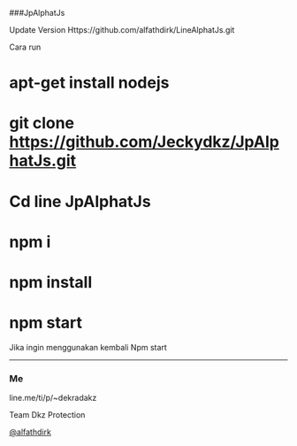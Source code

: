###JpAlphatJs

Update Version
Https://github.com/alfathdirk/LineAlphatJs.git

Cara run

# apt-get install nodejs
#  git clone https://github.com/Jeckydkz/JpAlphatJs.git
# Cd line JpAlphatJs
# npm i
# npm install
# npm start

Jika ingin menggunakan kembali
Npm start





----
### Me
line.me/ti/p/~dekradakz

Team Dkz Protection

[@alfathdirk](https://instagram.com/alfathdirk)
